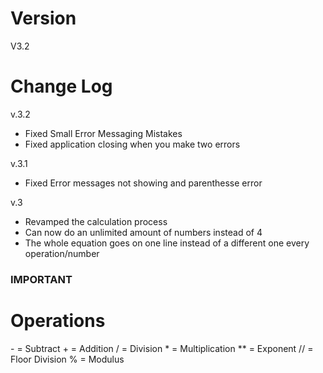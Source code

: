 # Version
V3.2

# Change Log
v.3.2
- Fixed Small Error Messaging Mistakes
- Fixed application closing when you make two errors

v.3.1
- Fixed Error messages not showing and parenthesse error

v.3
- Revamped the calculation process
- Can now do an unlimited amount of numbers instead of 4
- The whole equation goes on one line instead of a different one every operation/number

### IMPORTANT ###

# Operations
\- = Subtract
\+ = Addition
/ = Division
\* = Multiplication
** = Exponent
// = Floor Division
% = Modulus

